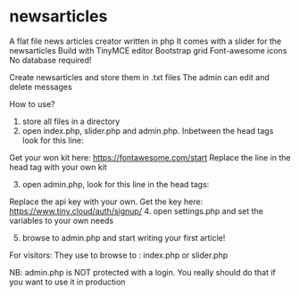 # newsarticles
A flat file news articles creator written in php
It comes with a slider for the newsarticles
Build with TinyMCE editor
Bootstrap grid
Font-awesome icons
No database required!

Create newsarticles and store them in .txt files
The admin can edit and delete messages

How to use?
1. store all files in a directory 
2. open index.php, slider.php and admin.php. Inbetween the head tags look for this line:  

<!-- font awesome kit -->
<script src="https://kit.fontawesome.com/*your own kit goes here*.js" crossorigin="anonymous"></script>

Get your won kit here: https://fontawesome.com/start
Replace the line in the head tag with your own kit

3. open admin.php, look for this line in the head tags:

<!-- API key for TinyMCE -->
<script src="https://cdn.tiny.cloud/1/*your own key goes here*/tinymce/5/tinymce.min.js"></script> 

Replace the api key with your own. Get the key here: https://www.tiny.cloud/auth/signup/
4. open settings.php and set the variables to your own needs

5. browse to admin.php and start writing your first article!

For visitors: 
They use to browse to : index.php or slider.php

NB: admin.php is NOT protected with a login. You really should do that if you want to use it in production


